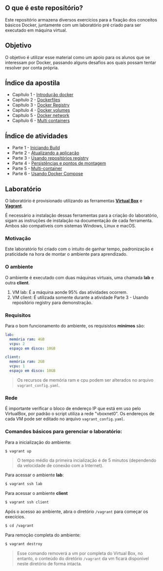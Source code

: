 ## O que é este repositório?

Este repositório armazena diversos exercícios para a fixação dos conceitos básicos Docker, juntamente com um laboratório pré criado para ser executado em máquina virtual.

## Objetivo

O objetivo é utilizar esse material como um apoio para os alunos que se interessam por Docker, passando alguns desafios aos quais possam tentar resolver por conta própria.

## Índice da apostila

- Capítulo 1 - [Introdução docker](apostila/01-Introducao.md)
- Capítulo 2 - [Dockerfiles](apostila/capitulo2/index.md)
- Capítulo 3 - [Docker Registry](apostila/capitulo3/index.md)
- Capítulo 4 - [Docker volumes](apostila/capitulo4/index.md)
- Capítulo 5 - [Docker network](apostila/capitulo5/index.md)
- Capítulo 6 - [Multi containers](apostila/capitulo6/index.md)

## Índice de atividades

- Parte 1 - [Iniciando Build](atividades/01-Iniciando_Build.md)
- Parte 2 - [Atualizando a aplicação](atividades/02-Atualizando_a_aplicacao.md)
- Parte 3 - [Usando repositórios registry](atividades/03-Usando_repositorios_registry.md)
- Parte 4 - [Persistências e pontos de montagem](atividades/04-Persistencias_e_pontos_de_montagem.md)
- Parte 5 - [Multi-container](atividades/05-Multi-container.md)
- Parte 6 - [Usando Docker Compose](atividades/06-Usando_docker-compose.md)

## Laboratório

O laboratório é provisionado utilizando as ferramentas [**Virtual Box**](https://www.virtualbox.org/) e [**Vagrant**](https://www.vagrantup.com/).

É necessário a instalação dessas ferramentas para a criação do laboratório, sigam as instruções de instalação na documentação de cada ferramenta. Ambos são compatíveis com sistemas Windows, Linux e macOS.

### Motivação
Este laboratório foi criado com o intuito de ganhar tempo, padronização e praticidade na hora de montar o ambiente para aprendizado.

### O ambiente
O ambiente é executado com duas máquinas virtuais, uma chamada **lab** e outra **client**.

1. VM lab: É a máquina aonde 95% das atividades ocorrem.
2. VM client: É utilizada somente durante a atividade Parte 3 - Usando repositório registry para demonstração.

### Requisitos
Para o bom funcionamento do ambiente, os requisistos **minímos** são:

```yaml
lab:
  memória ram: 4GB
  vcpu: 2
  espaço em disco: 10GB

client:
  memória ram: 2GB
  vcpu: 1
  espaço em disco: 10GB
```

> Os recursos de memória ram e cpu podem ser alterados no arquivo `vagrant_config.yaml`.

### Rede
É importante verificar o bloco de endereço IP que está em uso pelo VirtualBox, por padrão o script utiliza a rede "vboxnet0". Os endereços de cada VM pode ser editado no arquivo `vagrant_config.yaml`.

### Comandos básicos para gerenciar o laboratório:
Para a inicialização do ambiente:
```sh
$ vagrant up
```
> O tempo médio da primeira incialização é de 5 minutos (dependendo da velocidade de conexão com a Internet).

Para acessar o ambiente **lab**:
```sh
$ vagrant ssh lab
```

Para acessar o ambiente **client**
```sh
$ vagrant ssh client
```

Após o acesso ao ambiente, abra o diretório `/vagrant` para começar os execícios.
```sh
$ cd /vagrant
```
Para remoção completa do ambiente:
```sh
$ vagrant destroy
```
> Esse comando removerá a vm por completa do Virtual Box, no entanto, o conteúdo do diretório `/vagrant` da vm ficará disponível neste diretório de forma intacta.
